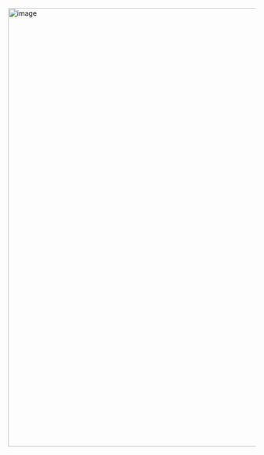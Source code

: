 
<img width="1912" height="893" alt="image" src="https://github.com/user-attachments/assets/dfe3eab2-833f-4a5f-b3f6-9ab8200625e7" />
